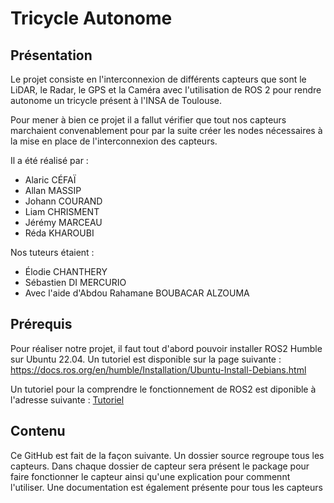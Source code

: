# Tricycle Autonome

## Présentation

Le projet consiste en l'interconnexion de différents capteurs que sont le LiDAR, le Radar, le GPS et la Caméra avec l'utilisation de ROS 2 pour rendre autonome un tricycle présent à l'INSA de Toulouse.

Pour mener à bien ce projet il a fallut vérifier que tout nos capteurs marchaient convenablement pour par la suite créer les nodes 
nécessaires à la mise en place de l'interconnexion des capteurs.

Il a été réalisé par : 
- Alaric CÉFAÏ
- Allan MASSIP
- Johann COURAND
- Liam CHRISMENT
- Jérémy MARCEAU
- Réda KHAROUBI

Nos tuteurs étaient : 
- Élodie CHANTHERY
- Sébastien DI MERCURIO 
- Avec l'aide d'Abdou Rahamane BOUBACAR ALZOUMA

## Prérequis
Pour réaliser notre projet, il faut tout d'abord pouvoir installer ROS2 Humble sur Ubuntu 22.04. Un tutoriel est disponible sur la page suivante : https://docs.ros.org/en/humble/Installation/Ubuntu-Install-Debians.html

Un tutoriel pour la comprendre le fonctionnement de ROS2 est diponible à l'adresse suivante : [Tutoriel](https://docs.ros.org/en/foxy/index.html)

## Contenu

Ce GitHub est fait de la façon suivante. Un dossier source regroupe tous les capteurs. Dans chaque dossier de capteur sera présent le package pour faire fonctionner le capteur ainsi qu'une explication pour commennt l'utiliser. Une documentation est également présente pour tous les capteurs
